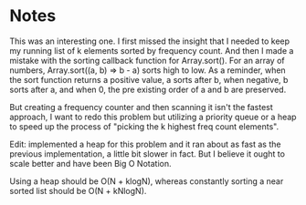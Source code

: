 # Notes

This was an interesting one. I first missed the insight that I needed to keep my running list of k elements sorted by frequency count. And then I made a mistake with the sorting callback function for Array.sort().
For an array of numbers, Array.sort((a, b) => b - a) sorts high to low. As a reminder, when the sort function returns a positive value, a sorts after b, when negative, b sorts after a, and when 0, the pre existing order of a and b are preserved.  

But creating a frequency counter and then scanning it isn't the fastest approach, I want to redo this problem but utilizing a priority queue or a heap to speed up the process of "picking the k highest freq count elements".  

Edit: implemented a heap for this problem and it ran about as fast as the previous implementation, a little bit slower in fact.
But I believe it ought to scale better and have been Big O Notation.  

Using a heap should be O(N + klogN), whereas constantly sorting a near sorted list should be O(N + kNlogN).
